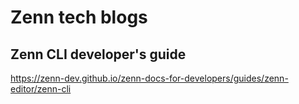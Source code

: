 # Zenn tech blogs

## Zenn CLI developer's guide

https://zenn-dev.github.io/zenn-docs-for-developers/guides/zenn-editor/zenn-cli
